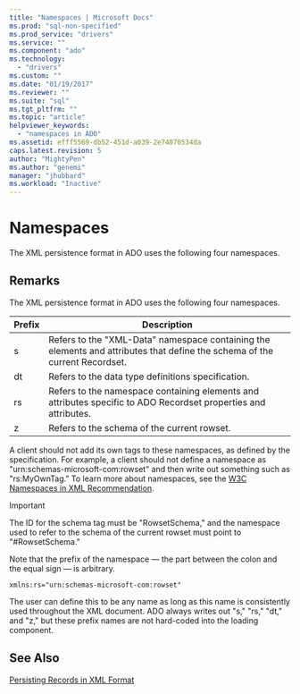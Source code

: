 ```yaml
---
title: "Namespaces | Microsoft Docs"
ms.prod: "sql-non-specified"
ms.prod_service: "drivers"
ms.service: ""
ms.component: "ado"
ms.technology:
  - "drivers"
ms.custom: ""
ms.date: "01/19/2017"
ms.reviewer: ""
ms.suite: "sql"
ms.tgt_pltfrm: ""
ms.topic: "article"
helpviewer_keywords: 
  - "namespaces in ADO"
ms.assetid: efff5569-db52-451d-a039-2e74870534da
caps.latest.revision: 5
author: "MightyPen"
ms.author: "genemi"
manager: "jhubbard"
ms.workload: "Inactive"
---
```

# Namespaces
The XML persistence format in ADO uses the following four namespaces.  
  
## Remarks  
 The XML persistence format in ADO uses the following four namespaces.  
  
|Prefix|Description|  
|------------|-----------------|  
|s|Refers to the "XML-Data" namespace containing the elements and attributes that define the schema of the current Recordset.|  
|dt|Refers to the data type definitions specification.|  
|rs|Refers to the namespace containing elements and attributes specific to ADO Recordset properties and attributes.|  
|z|Refers to the schema of the current rowset.|  
  
 A client should not add its own tags to these namespaces, as defined by the specification. For example, a client should not define a namespace as "urn:schemas-microsoft-com:rowset" and then write out something such as "rs:MyOwnTag." To learn more about namespaces, see the [W3C Namespaces in XML Recommendation](http://www.w3.org/TR/REC-xml-names/).  
  
> [!IMPORTANT]
>  The ID for the schema tag must be "RowsetSchema," and the namespace used to refer to the schema of the current rowset must point to "#RowsetSchema."  
  
 Note that the prefix of the namespace — the part between the colon and the equal sign — is arbitrary.  
  
```  
xmlns:rs="urn:schemas-microsoft-com:rowset"  
```  
  
 The user can define this to be any name as long as this name is consistently used throughout the XML document. ADO always writes out "s," "rs," "dt," and "z," but these prefix names are not hard-coded into the loading component.  
  
## See Also  
 [Persisting Records in XML Format](../../../ado/guide/data/persisting-records-in-xml-format.md)
